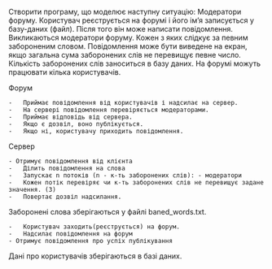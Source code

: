 Створити програму, що моделює наступну ситуацію: Модератори форуму. Користувач реєструється на форумі і його ім’я записується у базу-даних (файл). Після того він може написати повідомлення. Викликаються модератори форуму. Кожен з яких слідкує за певним забороненим словом. Повідомлення може бути виведене на екран, якщо загальна сума заборонених слів не перевищує певне число. Кількість заборонених слів заноситься в базу даних. На форумі можуть працювати кілька користувачів.

Форум 

    -	Приймає повідомлення від користувачів і надсилає на сервер. 
    -	На сервері повідомлення перевіряється модераторами.
    -	Приймає відповідь від сервера.
    -	Якщо є дозвіл, воно публікується.
    -	Якщо ні, користувачу приходить повідомлення.
    
Сервер 

    - Отримує повідомлення від клієнта
    -	Ділить повідомлення на слова
    -	Запускає n потоків (n - к-ть заборонених слів): - модератори  
    -	Кожен потік перевіряє чи к-ть заборонених слів не перевищує задане значення. (3)
    -	Повертає дозвіл надсилання.

Заборонені слова зберігаються у файлі baned_words.txt.

    -	Користувач заходить(реєструється) на форум.
    -	Надсилає повідомлення на форум
    - Отримує повідомлення про успіх публікування
    
Дані про користувачів зберігаються в базі даних.
